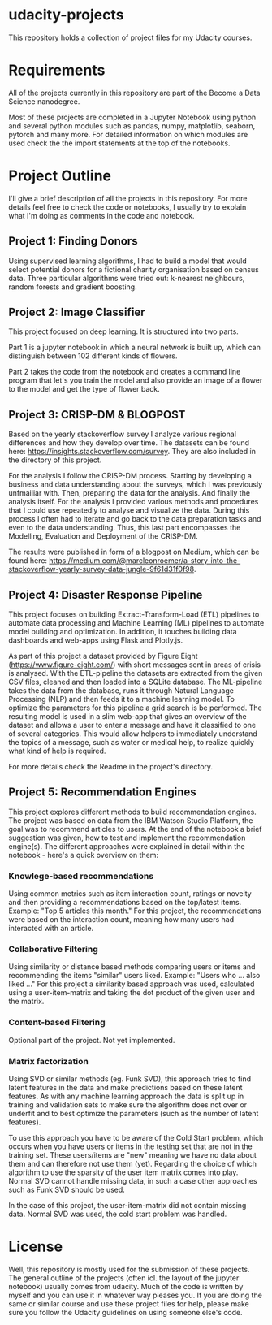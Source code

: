 # udacity-projects
This repository holds a collection of project files for my Udacity courses.

# Requirements

All of the projects currently in this repository are part of the Become a Data Science nanodegree.

Most of these projects are completed in a Jupyter Notebook using python and several python modules such as pandas, numpy, matplotlib, seaborn, pytorch and many more. For detailed information on which modules are used check the the import statements at the top of the notebooks.

# Project Outline

I'll give a brief description of all the projects in this repository. For more details feel free to check the code or notebooks, I usually try to explain what I'm doing as comments in the code and notebook.

## Project 1: Finding Donors

Using supervised learning algorithms, I had to build a model that would select potential donors for a fictional charity organisation based on census data. Three particular algorithms were tried out: k-nearest neighbours, random forests and gradient boosting.

## Project 2: Image Classifier

This project focused on deep learning. It is structured into two parts.

Part 1 is a jupyter notebook in which a neural network is built up, which can distinguish between 102 different kinds of flowers.

Part 2 takes the code from the notebook and creates a command line program that let's you train the model and also provide an image of a flower to the model and get the type of flower back.

## Project 3: CRISP-DM & BLOGPOST

Based on the yearly stackoverflow survey I analyze various regional differences and how they develop over time. The datasets can be found here: https://insights.stackoverflow.com/survey. They are also included in the directory of this project.

For the analysis I follow the CRISP-DM process. Starting by developing a business and data understanding about the surveys, which I was previously unfmailiar with. Then, preparing the data for the analysis. And finally the analysis itself. For the analysis I provided various methods and procedures that I could use repeatedly to analyse and visualize the data. During this process I often had to iterate and go back to the data preparation tasks and even to the data understanding. Thus, this last part encompasses the Modelling, Evaluation and Deployment of the CRISP-DM.

The results were published in form of a blogpost on Medium, which can be found here: https://medium.com/@marcleonroemer/a-story-into-the-stackoverflow-yearly-survey-data-jungle-9f61d31f0f98.

## Project 4: Disaster Response Pipeline

This project focuses on building Extract-Transform-Load (ETL) pipelines to automate data processing and Machine Learning (ML) pipelines to automate model building and optimization. In addition, it touches building data dashboards and web-apps using Flask and Plotly.js. 

As part of this project a dataset provided by Figure Eight (https://www.figure-eight.com/) with short messages sent in areas of crisis is analysed. With the ETL-pipeline the datasets are extracted from the given CSV files, cleaned and then loaded into a SQLite database. The ML-pipeline takes the data from the database, runs it through Natural Language Processing (NLP) and then feeds it to a machine learning model. To optimize the parameters for this pipeline a grid search is be performed. The resulting model is used in a slim web-app that gives an overview of the dataset and allows a user to enter a message and have it classified to one of several categories. This would allow helpers to immediately understand the topics of a message, such as water or medical help, to realize quickly what kind of help is required.

For more details check the Readme in the project's directory.

## Project 5: Recommendation Engines

This project explores different methods to build recommendation engines. The project was based on data from the IBM Watson Studio Platform, the goal was to recommend articles to users. At the end of the notebook a brief suggestion was given, how to test and implement the recommendation engine(s). The different approaches were explained in detail within the notebook - here's a quick overview on them:

### Knowlege-based recommendations

Using common metrics such as item interaction count, ratings or novelty and then providing a recommendations based on the top/latest items. Example: "Top 5 articles this month."
For this project, the recommendations were based on the interaction count, meaning how many users had interacted with an article.

### Collaborative Filtering

Using similarity or distance based methods comparing users or items and recommending the items "similar" users liked. Example: "Users who ... also liked ..."
For this project a similarity based approach was used, calculated using a user-item-matrix and taking the dot product of the given user and the matrix.

### Content-based Filtering

Optional part of the project. Not yet implemented.

### Matrix factorization

Using SVD or similar methods (eg. Funk SVD), this approach tries to find latent features in the data and make predictions based on these latent features. As with any machine learning approach the data is split up in training and validation sets to make sure the algorithm does not over or underfit and to best optimize the parameters (such as the number of latent features).

To use this approach you have to be aware of the Cold Start problem, which occurs when you have users or items in the testing set that are not in the training set. These users/items are "new" meaning we have no data about them and can therefore not use them (yet). Regarding the choice of which algorithm to use the sparsity of the user item matrix comes into play. Normal SVD cannot handle missing data, in such a case other approaches such as Funk SVD should be used.

In the case of this project, the user-item-matrix did not contain missing data. Normal SVD was used, the cold start problem was handled.

# License

Well, this repository is mostly used for the submission of these projects. The general outline of the projects (often icl. the layout of the jupyter notebook) usually comes from udacity. Much of the code is written by myself and you can use it in whatever way pleases you. If you are doing the same or similar course and use these project files for help, please make sure you follow the Udacity guidelines on using someone else's code.


